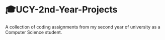 # 🎓UCY-2nd-Year-Projects
A collection of coding assignments from my second year of university as a Computer Science student.
